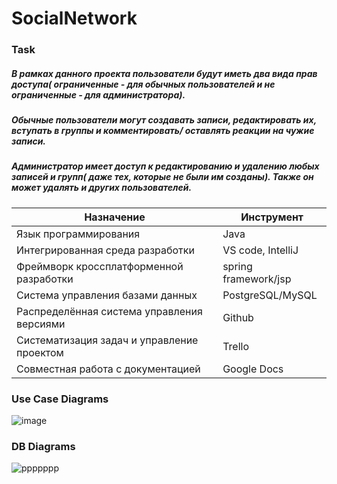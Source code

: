 # SocialNetwork
### Task
##### В рамках данного проекта пользователи будут иметь два вида прав доступа( ограниченные - для обычных пользователей   и не ограниченные - для администратора).
##### Обычные пользователи могут создавать записи, редактировать их,  вступать в группы и комментировать/ оставлять  реакции на чужие записи.
##### Администратор имеет доступ к редактированию и удалению любых записей и групп( даже тех, которые не были им      созданы). Также он может удалять и других пользователей. 

| Назначение                                   | Инструмент           |
|----------------------------------------------|----------------------|
| Язык программирования                        | Java                 |
| Интегрированная среда разработки             | VS code, IntelliJ    |
| Фреймворк кроссплатформенной разработки      | spring framework/jsp |
| Система управления базами данных             | PostgreSQL/MySQL     |
| Распределённая система управления версиями   | Github               |
| Систематизация задач и управление проектом   | Trello               |
| Совместная работа с документацией            | Google Docs          |



### Use Case Diagrams
![image](https://github.com/ShalaevPavel/SocialNetwork/assets/93087256/44944380-4cef-46ca-b72e-b9984439ef46)

### DB Diagrams
![ppppppp](https://github.com/ShalaevPavel/SocialNetwork/assets/93087256/c0056b68-3591-4061-b7b1-0d8636dfae0a)





